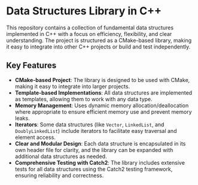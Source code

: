 # Data Structures Library in C++

This repository contains a collection of fundamental data structures implemented in C++ with a focus on efficiency, flexibility, and clear understanding. The project is structured as a CMake-based library, making it easy to integrate into other C++ projects or build and test independently.

## Key Features

- **CMake-based Project**: The library is designed to be used with CMake, making it easy to integrate into larger projects.
- **Template-based Implementations**: All data structures are implemented as templates, allowing them to work with any data type.
- **Memory Management**: Uses dynamic memory allocation/deallocation where appropriate to ensure efficient memory use and prevent memory leaks.
- **Iterators**: Some data structures (like `Vector`, `LinkedList`, and `DoublyLinkedList`) include iterators to facilitate easy traversal and element access.
- **Clear and Modular Design**: Each data structure is encapsulated in its own header file for clarity, and the library can be expanded with additional data structures as needed.
- **Comprehensive Testing with Catch2**: The library includes extensive tests for all data structures using the Catch2 testing framework, ensuring reliability and correctness.
